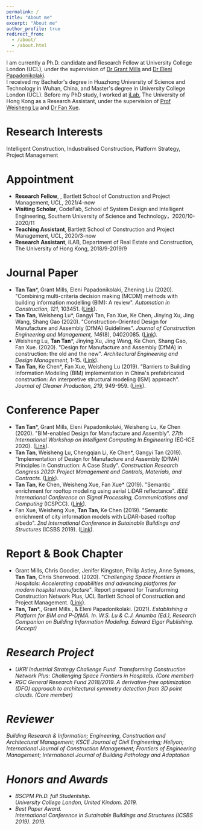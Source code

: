```yaml
---
permalink: /
title: "About me"
excerpt: "About me"
author_profile: true
redirect_from: 
  - /about/
  - /about.html
---
```

I am currently a Ph.D. candidate and Research Fellow at University College London (UCL), under the supervision of [Dr Grant Mills](https://www.ucl.ac.uk/bartlett/construction/people/dr-grant-mills) and [Dr Eleni Papadonikolaki](https://www.ucl.ac.uk/bartlett/construction/people/dr-eleni-papadonikolaki). <br>
I received my Bachelor's degree in Huazhong University of Science and Technology in Wuhan, China, and Master's degree in University College London (UCL). Before my PhD study, I worked at [iLab](https://fac.arch.hku.hk/iLab/people/), The University of Hong Kong as a Research Assistant, under the supervision of [Prof Weisheng Lu](https://www.arch.hku.hk/staff/faculty-office-staff/lu-wilson-w-s/) and [Dr Fan Xue](https://www.arch.hku.hk/staff/rec/xue-fan/?dept=rec).

# Research Interests
Intelligent Construction, Industralised Construction, Platform Strategy, Project Management

# Appointment
* **Research Fellow**, , Bartlett School of Construction and Project Management, UCL, 2021/4-now
* **Visiting Scholar**, CodeFab, School of System Design and Intelligent Engineering, Southern University of Science and Technology，2020/10-2020/11
* **Teaching Assistant**, Bartlett School of Construction and Project Management, UCL, 2020/3-now
* **Research Assistant**, iLAB, Department of Real Estate and Construction, The University of Hong Kong, 2018/9-2019/9

# Journal Paper
* **Tan Tan***, Grant Mills, Eleni Papadonikolaki, Zhening Liu (2020). "Combining multi-criteria decision making (MCDM) methods with building information modelling (BIM): A review". <i>Automation in Construction, 121</i>, 103451. ([Link](https://www.sciencedirect.com/science/article/pii/S0926580520310311)).
* **Tan Tan**, Weisheng Lu*, Gangyi Tan, Fan Xue, Ke Chen, Jinying Xu, Jing Wang, Shang Gao (2020). "Construction-Oriented Design for Manufacture and Assembly (DfMA) Guidelines". <i>Journal of Construction Engineering and Management, 146</i>(8), 04020085. ([Link](https://ascelibrary.org/doi/full/10.1061/%28ASCE%29CO.1943-7862.0001877?casa_token=dt_LQFFHFqIAAAAA%3A_C-JNZhj2ICcmJSzbbxb3_W5DuulL25rRHXrFP7bSkJ84WmOAUc6NMmy_NhER048EqN7Xuzn_9s)).
* Weisheng Lu, **Tan Tan***, Jinying Xu, Jing Wang, Ke Chen, Shang Gao, Fan Xue. (2020). "Design for Manufacture and Assembly (DfMA) in construction: the old and the new". <i>Architectural Engineering and Design Management</i>, 1-15. ([Link](https://www.tandfonline.com/doi/abs/10.1080/17452007.2020.1768505?journalCode=taem20)).
* **Tan Tan**, Ke Chen*, Fan Xue, Weisheng Lu (2019). "Barriers to Building Information Modeling (BIM) implementation in China's prefabricated construction: An interpretive structural modeling (ISM) approach". <i>Journal of Cleaner Production, 219</i>, 949-959. ([Link](https://www.sciencedirect.com/science/article/abs/pii/S095965261930530X)).

# Conference Paper
* **Tan Tan***, Grant Mills, Eleni Papadonikolaki, Weisheng Lu, Ke Chen (2020). "BIM-enabled Design for Manufacture and Assembly". <i>27th International Workshop on Intelligent Computing In Engineering</i> (EG-ICE 2020). ([Link](https://discovery.ucl.ac.uk/id/eprint/10096750/1/Mills_PDFsam_EG-ICE_2020.pdf)).
* **Tan Tan**, Weisheng Lu, Chengqian Li, Ke Chen*, Gangyi Tan (2019). "Implementation of Design for Manufacture and Assembly (DfMA) Principles in Construction: A Case Study". <i>Construction Research Congress 2020: Project Management and Controls, Materials, and Contracts</i>. ([Link](https://ascelibrary.org/doi/abs/10.1061/9780784482889.096)).
* **Tan Tan**, Ke Chen, Weisheng Xue, Fan Xue* (2019). "Semantic enrichment for rooftop modeling using aerial LiDAR reflectance". <i>IEEE International Conference on Signal Processing, Communications and Computing</i> (ICSPCC). ([Link](https://ieeexplore.ieee.org/abstract/document/8960769/)).
* Fan Xue, Weisheng Xue, **Tan Tan**, Ke Chen (2019). "Semantic enrichment of city information models with LiDAR-based rooftop albedo". <i>2nd International Conference in Sutainable Buildings and Structures</i> (ICSBS 2019). ([Link](https://books.google.com/books?hl=en&lr=&id=rMfADwAAQBAJ&oi=fnd&pg=PA207&dq=info:pbGQBFgk7UsJ:scholar.google.com&ots=Mf6HZhxdqq&sig=LLJd8QSzdCE_elihn9XRwpXvYjE#v=onepage&q&f=false)).

# Report & Book Chapter
* Grant Mills, Chris Goodier, Jenifer Kingston, Philip Astley, Anne Symons, **Tan Tan**, Chris Sherwood. (2020). "<i>Challenging Space Frontiers in Hospitals: Accelerating capabilities and advancing platforms for modern hospital manufacture</i>". Report prepared for Transforming Construction Network Plus, UCL Bartlett School of Construction and Project Management. ([Link](http://bit.ly/ChallengingSpaceFrontiersinHospitals-Report)).
* **Tan, Tan***., Grant Mills., & Eleni Papadonikolaki. (2021). <i>Establishing a Platform for BIM and P-DfMA<i>. In. W.S. Lu & C.J. Anumba (Ed.), Research Companion on Building Information Modeling. Edward Elgar Publishing. (Accept)

# Research Project
* UKRI Industrial Strategy Challenge Fund. Transforming Construction Network Plus: Challenging Space Frontiers in Hospitals. (Core member)     
* RGC General Research Fund 2018/2019. A derivative-free optimization (DFO) approach to architectural symmetry detection from 3D point clouds. (Core member)

# Reviewer
Building Research & Information; Engineering, Construction and Architectural Management; KSCE Journal of Civil Engineering; Heliyon; International Journal of Construction Management; Frontiers of Engineering Management; International Journal of Building Pathology and Adaptation 

# Honors and Awards
* BSCPM Ph.D. full Studentship. <br> University College London, United Kindom. 2019.
* Best Paper Award. <br> International Conference in Sutainable Buildings and Structures (ICSBS 2019). 2019.

<!---Activity and Service--->
<!---Experience--->
